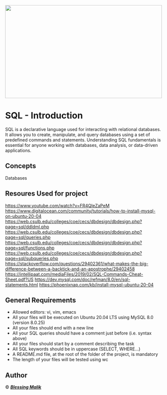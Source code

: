 <img align="center" width="100%" height="300" src="https://encrypted-tbn0.gstatic.com/images?q=tbn:ANd9GcSSussiziFN00QkkSa_NjLhux2ecKKoohoS9g&usqp=CAU">

# SQL - Introduction
SQL is a declarative language used for interacting with relational databases. It allows you to create, manipulate, and query databases using a set of predefined commands and statements. Understanding SQL fundamentals is essential for anyone working with databases, data analysis, or data-driven applications.

## Concepts
Databases

## Resoures Used for  project
https://www.youtube.com/watch?v=FR4QIeZaPeM
https://www.digitalocean.com/community/tutorials/how-to-install-mysql-on-ubuntu-20-04
https://web.csulb.edu/colleges/coe/cecs/dbdesign/dbdesign.php?page=sql/ddldml.php
https://web.csulb.edu/colleges/coe/cecs/dbdesign/dbdesign.php?page=sql/queries.php
https://web.csulb.edu/colleges/coe/cecs/dbdesign/dbdesign.php?page=sql/functions.php
https://web.csulb.edu/colleges/coe/cecs/dbdesign/dbdesign.php?page=sql/subqueries.php
https://stackoverflow.com/questions/29402361/what-makes-the-big-difference-between-a-backtick-and-an-apostrophe/29402458
https://intellipaat.com/mediaFiles/2019/02/SQL-Commands-Cheat-Sheet.pdf?US
https://dev.mysql.com/doc/refman/8.0/en/sql-statements.html
https://phoenixnap.com/kb/install-mysql-ubuntu-20-04

## General Requirements
+ Allowed editors: vi, vim, emacs
+ All your files will be executed on Ubuntu 20.04 LTS using MySQL 8.0 (version 8.0.25)
+ All your files should end with a new line
+ All your SQL queries should have a comment just before (i.e. syntax above)
+ All your files should start by a comment describing the task
+ All SQL keywords should be in uppercase (SELECT, WHERE…)
+ A README.md file, at the root of the folder of the project, is mandatory
+ The length of your files will be tested using wc

## Author
© ___[Blessing Malik](https://github.com/chykB)___
